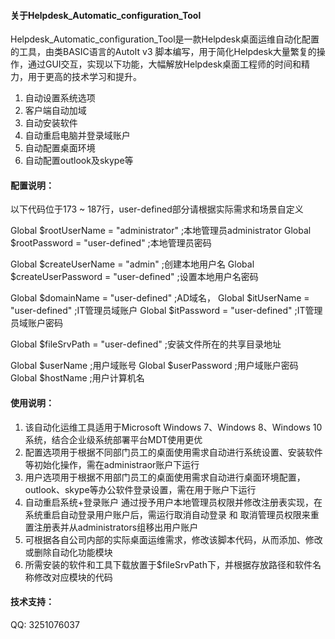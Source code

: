#### 关于Helpdesk_Automatic_configuration_Tool

Helpdesk_Automatic_configuration_Tool是一款Helpdesk桌面运维自动化配置的工具，由类BASIC语言的AutoIt v3 脚本编写，用于简化Helpdesk大量繁复的操作，通过GUI交互，实现以下功能，大幅解放Helpdesk桌面工程师的时间和精力，用于更高的技术学习和提升。
1. 自动设置系统选项
2. 客户端自动加域
3. 自动安装软件
4. 自动重启电脑并登录域账户
5. 自动配置桌面环境
6. 自动配置outlook及skype等

#### 配置说明：

以下代码位于173 ~ 187行，user-defined部分请根据实际需求和场景自定义

Global $rootUserName = "administrator" ;本地管理员administrator
Global $rootPassword = "user-defined"  ;本地管理员密码

Global $createUserName = "admin"  ;创建本地用户名
Global $createUserPassword = "user-defined" ;设置本地用户名密码

Global $domainName = "user-defined" ;AD域名，
Global $itUserName = "user-defined" ;IT管理员域账户
Global $itPassword = "user-defined" ;IT管理员域账户密码

Global $fileSrvPath = "user-defined" ;安装文件所在的共享目录地址

Global $userName	 ;用户域账号
Global $userPassword ;用户域账户密码
Global $hostName     ;用户计算机名

#### 使用说明：

1. 该自动化运维工具适用于Microsoft Windows 7、Windows 8、Windows 10系统，结合企业级系统部署平台MDT使用更优
2. 配置选项用于根据不同部门员工的桌面使用需求自动进行系统设置、安装软件等初始化操作，需在administraor账户下运行
3. 用户选项用于根据不用部门员工的桌面使用需求自动进行桌面环境配置，outlook、skype等办公软件登录设置，需在用于账户下运行
4. 自动重启系统+登录账户 通过授予用户本地管理员权限并修改注册表实现，在系统重启自动登录用户账户后，需运行取消自动登录 和 取消管理员权限来重置注册表并从administrators组移出用户账户
5. 可根据各自公司内部的实际桌面运维需求，修改该脚本代码，从而添加、修改或删除自动化功能模块
6. 所需安装的软件和工具下载放置于$fileSrvPath下，并根据存放路径和软件名称修改对应模块的代码

#### 技术支持：

QQ: 3251076037